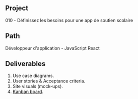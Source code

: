 ## Project
010 - Définissez les besoins pour une app de soutien scolaire

## Path 
Développeur d'application - JavaScript React

## Deliverables
1. Use case diagrams.
2. User stories & Acceptance criteria.
3. Site visuals (mock-ups).
4. [Kanban board](https://github.com/users/kidereo/projects/2).
